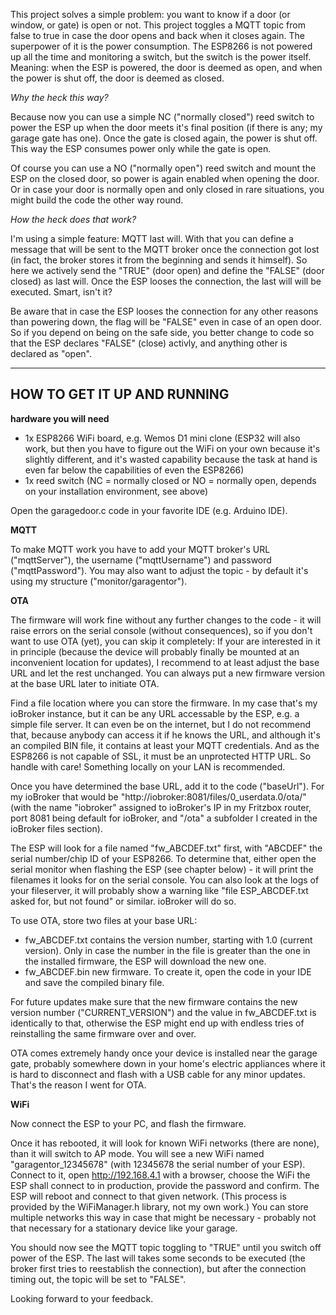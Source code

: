 This project solves a simple problem: you want to know if a door (or window, or gate) is open or not. This project toggles a MQTT topic from false to true in case the door opens and back when it closes again.
The superpower of it is the power consumption. The ESP8266 is not powered up all the time and monitoring a switch, but the switch is the power itself. Meaning: when the ESP is powered, the door is deemed as open, and when the power is shut off, the door is deemed as closed.

*Why the heck this way?*

Because now you can use a simple NC ("normally closed") reed switch to power the ESP up when the door meets it's final position (if there is any; my garage gate has one). Once the gate is closed again, the power is shut off. This way the ESP consumes power only while the gate is open.

Of course you can use a NO ("normally open") reed switch and mount the ESP on the closed door, so power is again enabled when opening the door. Or in case your door is normally open and only closed in rare situations, you might build the code the other way round.

*How the heck does that work?*

I'm using a simple feature: MQTT last will. With that you can define a message that will be sent to the MQTT broker once the connection got lost (in fact, the broker stores it from the beginning and sends it himself). So here we actively send the "TRUE" (door open) and define the "FALSE" (door closed) as last will. Once the ESP looses the connection, the last will will be executed. Smart, isn't it?

Be aware that in case the ESP looses the connection for any other reasons than powering down, the flag will be "FALSE" even in case of an open door. So if you depend on being on the safe side, you better change to code so that the ESP declares "FALSE" (close) activly, and anything other is declared as "open".

-----------------------------------------
HOW TO GET IT UP AND RUNNING
-----------------------------------------

__hardware you will need__

- 1x ESP8266 WiFi board, e.g. Wemos D1 mini clone (ESP32 will also work, but then you have to figure out the WiFi on your own because it's slightly different, and it's wasted capability because the task at hand is even far below the capabilities of even the ESP8266)
- 1x reed switch (NC = normally closed or NO = normally open, depends on your installation environment, see above)

Open the garagedoor.c code in your favorite IDE (e.g. Arduino IDE).

__MQTT__

To make MQTT work you have to add your MQTT broker's URL ("mqttServer"), the username ("mqttUsername") and password ("mqttPassword"). You may also want to adjust the topic - by default it's using my structure ("monitor/garagentor").  

__OTA__

The firmware will work fine without any further changes to the code - it will raise errors on the serial console (without consequences), so if you don't want to use OTA (yet), you can skip it completely: If your are interested in it in principle (because the device will probably finally be mounted at an inconvenient location for updates), I recommend to at least adjust the base URL and let the rest unchanged. You can always put a new firmware version at the base URL later to initiate OTA.

Find a file location where you can store the firmware. In my case that's my ioBroker instance, but it can be any URL accessable by the ESP, e.g. a simple file server. It can even be on the internet, but I do not recommend that, because anybody can access it if he knows the URL, and although it's an compiled BIN file, it contains at least your MQTT credentials. And as the ESP8266 is not capable of SSL, it must be an unprotected HTTP URL. So handle with care! Something locally on your LAN is recommended.

Once you have determined the base URL, add it to the code ("baseUrl"). For my ioBroker that would be "http://iobroker:8081/files/0_userdata.0/ota/" (with the name "iobroker" assigned to ioBroker's IP in my Fritzbox router, port 8081 being default for ioBroker, and "/ota" a subfolder I created in the ioBroker files section).

The ESP will look for a file named "fw_ABCDEF.txt" first, with "ABCDEF" the serial number/chip ID of your ESP8266. To determine that, either open the serial monitor when flashing the ESP (see chapter below) - it will print the filenames it looks for on the serial console. You can also look at the logs of your fileserver, it will probably show a warning like "file ESP_ABCDEF.txt asked for, but not found" or similar. ioBroker will do so.

To use OTA, store two files at your base URL:
- fw_ABCDEF.txt contains the version number, starting with 1.0 (current version). Only in case the number in the file is greater than the one in the installed firmware, the ESP will download the new one.
- fw_ABCDEF.bin new firmware. To create it, open the code in your IDE and save the compiled binary file.

For future updates make sure that the new firmware contains the new version number ("CURRENT_VERSION") and the value in fw_ABCDEF.txt is identically to that, otherwise the ESP might end up with endless tries of reinstalling the same firmware over and over.

OTA comes extremely handy once your device is installed near the garage gate, probably somewhere down in your home's electric appliances where it is hard to disconnect and flash with a USB cable for any minor updates. That's the reason I went for OTA.

__WiFi__

Now connect the ESP to your PC, and flash the firmware.

Once it has rebooted, it will look for known WiFi networks (there are none), than it will switch to AP mode. You will see a new WiFi named "garagentor_12345678" (with 12345678 the serial number of your ESP). Connect to it, open http://192.168.4.1 with a browser, choose the WiFi the ESP shall connect to in production, provide the password and confirm. The ESP will reboot and connect to that given network. (This process is provided by the WiFiManager.h library, not my own work.) You can store multiple networks this way in case that might be necessary - probably not that necessary for a stationary device like your garage. 

You should now see the MQTT topic toggling to "TRUE" until you switch off power of the ESP. The last will takes some seconds to be executed (the broker first tries to reestablish the connection), but after the connection timing out, the topic will be set to "FALSE".

Looking forward to your feedback.

